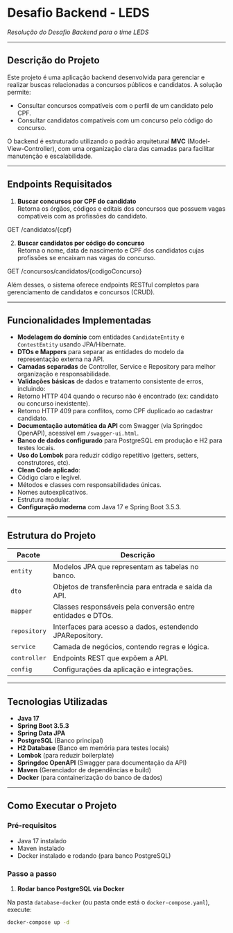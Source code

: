 # Desafio Backend - LEDS  
*Resolução do Desafio Backend para o time LEDS*  

---

## Descrição do Projeto

Este projeto é uma aplicação backend desenvolvida para gerenciar e realizar buscas relacionadas a concursos públicos e candidatos. A solução permite:

- Consultar concursos compatíveis com o perfil de um candidato pelo CPF.  
- Consultar candidatos compatíveis com um concurso pelo código do concurso.

O backend é estruturado utilizando o padrão arquitetural **MVC** (Model-View-Controller), com uma organização clara das camadas para facilitar manutenção e escalabilidade.

---

## Endpoints Requisitados

1. **Buscar concursos por CPF do candidato**  
   Retorna os órgãos, códigos e editais dos concursos que possuem vagas compatíveis com as profissões do candidato.

GET /candidatos/{cpf}


2. **Buscar candidatos por código do concurso**  
Retorna o nome, data de nascimento e CPF dos candidatos cujas profissões se encaixam nas vagas do concurso.

GET /concursos/candidatos/{codigoConcurso}


Além desses, o sistema oferece endpoints RESTful completos para gerenciamento de candidatos e concursos (CRUD).

---

## Funcionalidades Implementadas

- **Modelagem do domínio** com entidades `CandidateEntity` e `ContestEntity` usando JPA/Hibernate.  
- **DTOs e Mappers** para separar as entidades do modelo da representação externa na API.  
- **Camadas separadas** de Controller, Service e Repository para melhor organização e responsabilidade.  
- **Validações básicas** de dados e tratamento consistente de erros, incluindo:  
- Retorno HTTP 404 quando o recurso não é encontrado (ex: candidato ou concurso inexistente).  
- Retorno HTTP 409 para conflitos, como CPF duplicado ao cadastrar candidato.  
- **Documentação automática da API** com Swagger (via Springdoc OpenAPI), acessível em `/swagger-ui.html`.  
- **Banco de dados configurado** para PostgreSQL em produção e H2 para testes locais.  
- **Uso do Lombok** para reduzir código repetitivo (getters, setters, construtores, etc).  
- **Clean Code aplicado**:  
- Código claro e legível.  
- Métodos e classes com responsabilidades únicas.  
- Nomes autoexplicativos.  
- Estrutura modular.  
- **Configuração moderna** com Java 17 e Spring Boot 3.5.3.  

---

## Estrutura do Projeto

| Pacote         | Descrição                                    |
|----------------|----------------------------------------------|
| `entity`       | Modelos JPA que representam as tabelas no banco. |
| `dto`          | Objetos de transferência para entrada e saída da API. |
| `mapper`       | Classes responsáveis pela conversão entre entidades e DTOs. |
| `repository`   | Interfaces para acesso a dados, estendendo JPARepository. |
| `service`      | Camada de negócios, contendo regras e lógica. |
| `controller`   | Endpoints REST que expõem a API.              |
| `config`       | Configurações da aplicação e integrações.    |

---

## Tecnologias Utilizadas

- **Java 17**  
- **Spring Boot 3.5.3**  
- **Spring Data JPA**  
- **PostgreSQL** (Banco principal)  
- **H2 Database** (Banco em memória para testes locais)  
- **Lombok** (para reduzir boilerplate)  
- **Springdoc OpenAPI** (Swagger para documentação da API)  
- **Maven** (Gerenciador de dependências e build)  
- **Docker** (para containerização do banco de dados)  

---

## Como Executar o Projeto

### Pré-requisitos

- Java 17 instalado  
- Maven instalado  
- Docker instalado e rodando (para banco PostgreSQL)  

### Passo a passo

1. **Rodar banco PostgreSQL via Docker**  

Na pasta `database-docker` (ou pasta onde está o `docker-compose.yaml`), execute:

```bash
docker-compose up -d